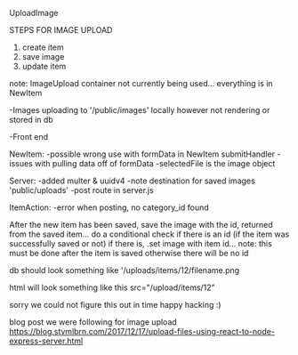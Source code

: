 UploadImage

STEPS FOR IMAGE UPLOAD
1. create item
2. save image
3. update item

note: ImageUpload container not currently being used... everything is in NewItem

-Images uploading to '/public/images' locally 
however not rendering or stored in db

-Front end

NewItem:
-possible wrong use with formData in NewItem submitHandler
-issues with pulling data off of formData
-selectedFile is the image object

Server:
-added multer & uuidv4
-note destination for saved images 'public/uploads'
-post route in server.js

ItemAction:
-error when posting, no category_id found

After the new item has been saved, save the image with the id,
returned from the saved item... do a conditional check if there is an id (if the item was successfully saved or not) if there is, .set image with item id... note: this must be done after the item is saved otherwise there will be no id

db should look something like
'/uploads/items/12/filename.png

html will look something like this
src="/upload/items/12"

sorry we could not figure this out in time
happy hacking :)

blog post we were following for image upload
https://blog.stvmlbrn.com/2017/12/17/upload-files-using-react-to-node-express-server.html